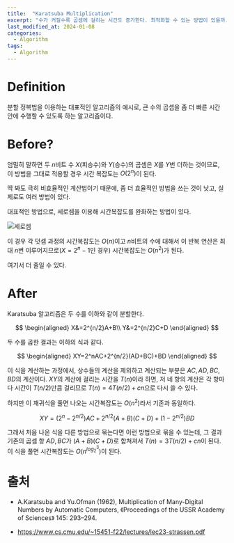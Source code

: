 ```yaml
---
title:  "Karatsuba Multiplication"
excerpt: "수가 커질수록 곱셈에 걸리는 시간도 증가한다. 최적화할 수 있는 방법이 있을까...?"
last_modified_at: 2024-01-08
categories:
  - Algorithm
tags:
  - Algorithm
---
```

# Definition
분할 정복법을 이용하는 대표적인 알고리즘의 예시로, 큰 수의 곱셉을 좀 더 빠른 시간 안에 수행할 수 있도록 하는 알고리즘이다.

# Before?
엄밀히 말하면 두 $n$비트 수 $X$(피승수)와 $Y$(승수)의 곱셈은 $X$를 $Y$번 더하는 것이므로, 이 방법을 그대로 적용할 경우 시간 복잡도는 $O(2^n)$이 된다.

딱 봐도 극히 비효율적인 계산법이기 때문에, 좀 더 효율적인 방법을 쓰는 것이 낫고, 실제로도 여러 방법이 있다.

대표적인 방법으로, 세로셈을 이용해 시간복잡도를 완화하는 방법이 있다.

![세로셈](https://github.com/magatonman/magatonman.github.io/assets/47918242/eaac3474-0a5d-49cd-8189-db8e1307764e)


이 경우 각 덧셈 과정의 시간복잡도는 $O(n)$이고 $n$비트의 수에 대해서 이 반복 연산은 최대 $n$번 이루어지므로($X=2^n-1$인 경우) 시간복잡도는 $O(n^2)$가 된다.

여기서 더 줄일 수 있다.

# After
Karatsuba 알고리즘은 두 수를 이하와 같이 분할한다. 

$$
\begin{aligned}
    X&=2^{n/2}A+B\\
    Y&=2^{n/2}C+D
\end{aligned}
$$

두 수를 곱한 결과는 이하의 식과 같다.

$$
\begin{aligned}
    XY=2^nAC+2^{n/2}(AD+BC)+BD
\end{aligned}
$$

이 식을 계산하는 과정에서, 상수들의 계산을 제외하고 계산되는 부분은 $AC, AD, BC, BD$의 계산이다. $XY$의 계산에 걸리는 시간을 $T(n)$이라 하면, 저 네 항의 계산은 각 항마다 시간이 $T(n/2)$만큼 걸리므로 $T(n)=4T(n/2)+cn$으로 다시 쓸 수 있다.

하지만 이 재귀식을 풀면 나오는 시간복잡도는 $O(n^2)$라서 기존과 동일하다.

$$
XY=(2^n-2^{n/2})AC+2^{n/2}(A+B)(C+D)+(1-2^{n/2})BD
$$

그래서 처음 나온 식을 다른 방법으로 묶는다면 이런 방법으로 묶을 수 있는데, 그 결과 기존의 곱셈 항 $AD, BC$가 $(A+B)(C+D)$로 합쳐져서 $T(n)=3T(n/2)+cn$이 된다. 이 식을 풀면 시간복잡도는 $O(n^{log_2^3})$이 된다.

# 출처
* A.Karatsuba and Yu.Ofman (1962), Multiplication of Many-Digital Numbers by Automatic Computers, 《Proceedings of the USSR Academy of Sciences》 145: 293–294.

* <https://www.cs.cmu.edu/~15451-f22/lectures/lec23-strassen.pdf>
